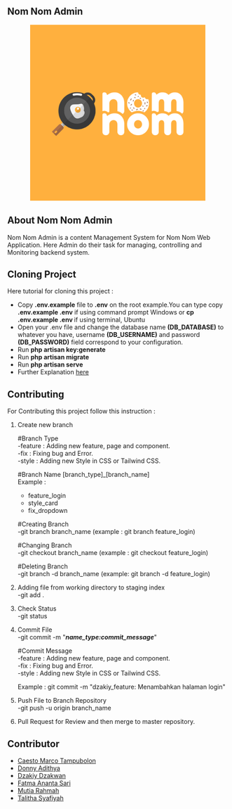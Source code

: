 ## Nom Nom Admin

<p align="center"><img src="./public/assets/images/logo/logo.png" width="400" alt="Nom Nom Logo"></p>

## About Nom Nom Admin

<p>Nom Nom Admin is a content Management System for Nom Nom Web Application. Here Admin do their task for managing, controlling and Monitoring backend system.</p>

## Cloning Project

Here tutorial for cloning this project :

-   Copy <b>.env.example</b> file to <b>.env</b> on the root example.You can type copy <b>.env.example .env</b> if using command prompt Windows or <b>cp .env.example .env </b> if using terminal, Ubuntu
-   Open your .env file and change the database name <b>(DB_DATABASE)</b> to whatever you have, username <b>(DB_USERNAME)</b> and password <b>(DB_PASSWORD)</b> field correspond to your configuration.
-   Run <b>php artisan key:generate</b>
-   Run <b>php artisan migrate</b>
-   Run <b>php artisan serve</b>
-   Further Explanation [here](https://stackoverflow.com/questions/38602321/cloning-laravel-project-from-github)

## Contributing

For Contributing this project follow this instruction :

1.  Create new branch

    #Branch Type
    <br>
    -feature : Adding new feature, page and component.
    <br>
    -fix : Fixing bug and Error.
    <br>
    -style : Adding new Style in CSS or Tailwind CSS.

    #Branch Name [branch_type]\_[branch_name]
    <br>
    Example :

    -   feature_login
    -   style_card
    -   fix_dropdown

    #Creating Branch
    <br>
    -git branch branch_name (example : git branch feature_login)

    #Changing Branch
    <br>
    -git checkout branch_name (example : git checkout feature_login)

    #Deleting Branch
    <br>
    -git branch -d branch_name (example: git branch -d feature_login)

2.  Adding file from working directory to staging index
    <br>
    -git add .

3.  Check Status
    <br>
    -git status

4.  Commit File
    <br>
    -git commit -m "<b><i>name_type:commit_message</i></b>"

    #Commit Message
    <br>
    -feature : Adding new feature, page and component.
    <br>
    -fix : Fixing bug and Error.
    <br>
    -style : Adding new Style in CSS or Tailwind CSS.

    Example : git commit -m "dzakiy_feature: Menambahkan halaman login"

5.  Push File to Branch Repository
    <br>
    -git push -u origin branch_name

6.  Pull Request for Review and then merge to master repository.

## Contributor

-   [Caesto Marco Tampubolon](https://github.com/cstmrc3130)
-   [Donny Adithya](https://github.com/DonnyAdithya)
-   [Dzakiy Dzakwan](https://github.com/DzakiyDzakwan)
-   [Fatma Ananta Sari](https://github.com/fatmananta)
-   [Mutia Rahmah](https://github.com/HelloitsMutiaa)
-   [Talitha Syafiyah](https://github.com/talithasyafiyah)
